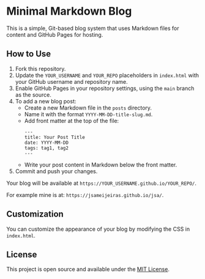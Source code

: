 # Minimal Markdown Blog

This is a simple, Git-based blog system that uses Markdown files for content and GitHub Pages for hosting.

## How to Use

1. Fork this repository.
2. Update the `YOUR_USERNAME` and `YOUR_REPO` placeholders in `index.html` with your GitHub username and repository name.
3. Enable GitHub Pages in your repository settings, using the `main` branch as the source.
4. To add a new blog post:
   - Create a new Markdown file in the `posts` directory.
   - Name it with the format `YYYY-MM-DD-title-slug.md`.
   - Add front matter at the top of the file:
     ```
     ---
     title: Your Post Title
     date: YYYY-MM-DD
     tags: tag1, tag2
     ---
     ```
   - Write your post content in Markdown below the front matter.
5. Commit and push your changes.

Your blog will be available at `https://YOUR_USERNAME.github.io/YOUR_REPO/`.

For example mine is at: `https://jsameijeiras.github.io/jsa/`.

## Customization

You can customize the appearance of your blog by modifying the CSS in `index.html`.

## License

This project is open source and available under the [MIT License](LICENSE).
